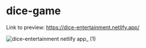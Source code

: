 # dice-game

Link to preview: https://dice-entertainment.netlify.app/


![dice-entertainment netlify app_ (1)](https://user-images.githubusercontent.com/107828537/220577003-8159237a-2a68-4b99-9037-b4ddc0613209.png)
